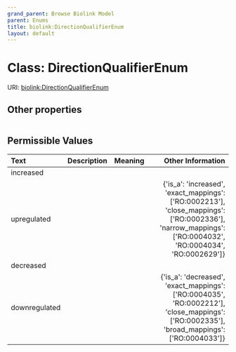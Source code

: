 ```yaml
---
grand_parent: Browse Biolink Model
parent: Enums
title: biolink:DirectionQualifierEnum
layout: default
---
```


# Class: DirectionQualifierEnum




URI: [biolink:DirectionQualifierEnum](https://w3id.org/biolink/DirectionQualifierEnum)


## Other properties

|  |  |  |
| --- | --- | --- |

## Permissible Values

| Text | Description | Meaning | Other Information |
| :--- | :---: | :---: | ---: |
| increased |  |  |  |
| upregulated |  |  | {'is_a': 'increased', 'exact_mappings': ['RO:0002213'], 'close_mappings': ['RO:0002336'], 'narrow_mappings': ['RO:0004032', 'RO:0004034', 'RO:0002629']} |
| decreased |  |  |  |
| downregulated |  |  | {'is_a': 'decreased', 'exact_mappings': ['RO:0004035', 'RO:0002212'], 'close_mappings': ['RO:0002335'], 'broad_mappings': ['RO:0004033']} |

